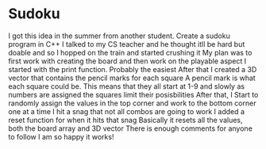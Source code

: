 # Sudoku
I got this idea in the summer from another student. Create a sudoku program in C++
I talked to my CS teacher and he thought itll be hard but doable and so I hopped on the train and started crushing it
My plan was to first work with creating the board and then work on the playable aspect
I started with the print function. Probably the easiest
After that I created a 3D vector that contains the pencil marks for each square
A pencil mark is what each square could be. This means that they all start at 1-9 and slowly as numbers are assigned the squares limit their posisbilities
After that, I Start to randomly assign the values in the top corner and work to the bottom corner one at a time
I hit a snag that not all combos are going to work
I added a reset function for when it hits that snag
Basically it resets all the values, both the board array and 3D vector
There is enough comments for anyone to follow
I am so happy it works!
